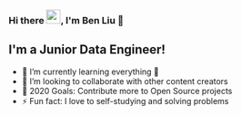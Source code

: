 ### Hi there <img src="https://media.giphy.com/media/hvRJCLFzcasrR4ia7z/giphy.gif" width="25px">, I'm Ben Liu 👋

## I'm a Junior Data Engineer!
- 🔭 I’m currently learning everything 🤣
- 👯 I’m looking to collaborate with other content creators
- 🥅 2020 Goals: Contribute more to Open Source projects
- ⚡ Fun fact: I love to self-studying and solving problems
